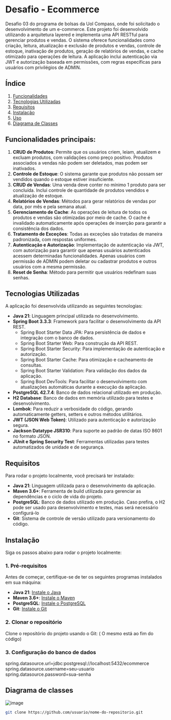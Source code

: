 # Desafio - Ecommerce

Desafio 03 do programa de bolsas da Uol Compass, onde foi solicitado o desenvolvimento de um e-commerce. 
Este projeto foi desenvolvido utilizando a arquitetura layered e implementa uma API RESTful para gerenciar produtos e vendas. O sistema oferece funcionalidades como criação, leitura, atualização e exclusão de produtos e vendas, controle de estoque, inativação de produtos, geração de relatórios de vendas, e cache otimizado para operações de leitura. A aplicação inclui autenticação via JWT e autorização baseada em permissões, com regras específicas para usuários com privilégios de ADMIN.


## Índice
1. [Funcionalidades](#funcionalidades-principais)
2. [Tecnologias Utilizadas](#tecnologias-utilizadas)
3. [Requisitos](#requisitos)
4. [Instalação](#instalacao)
5. [Uso](#uso)
6. [Diagrama de Classes](#diagrama-de-classes)


## Funcionalidades principais:

1. **CRUD de Produtos**: Permite que os usuários criem, leiam, atualizem e excluam produtos, com validações como preço positivo. Produtos associados a vendas não podem ser deletados, mas podem ser inativados.
2. **Controle de Estoque**: O sistema garante que produtos não possam ser vendidos quando o estoque estiver insuficiente.
3. **CRUD de Vendas**: Uma venda deve conter no mínimo 1 produto para ser concluída. Inclui controle de quantidade de produtos vendidos e atualização de estoque.
4. **Relatórios de Vendas**: Métodos para gerar relatórios de vendas por data, por mês e pela semana atual.
5. **Gerenciamento de Cache**: As operações de leitura de todos os produtos e vendas são otimizadas por meio de cache. O cache é invalidado automaticamente após operações de inserção para garantir a consistência dos dados.
6. **Tratamento de Exceções**: Todas as exceções são tratadas de maneira padronizada, com respostas uniformes.
7. **Autenticação e Autorização**: Implementação de autenticação via JWT, com autorização para garantir que apenas usuários autenticados acessem determinadas funcionalidades. Apenas usuários com permissão de ADMIN podem deletar ou cadastrar produtos e outros usuários com a mesma permissão.
8. **Reset de Senha**: Método para permitir que usuários redefinam suas senhas.


## Tecnologias Utilizadas

A aplicação foi desenvolvida utilizando as seguintes tecnologias:

- **Java 21**: Linguagem principal utilizada no desenvolvimento.
- **Spring Boot 3.3.3**: Framework para facilitar o desenvolvimento da API REST.
  - Spring Boot Starter Data JPA: Para persistência de dados e integração com o banco de dados.
  - Spring Boot Starter Web: Para construção da API REST.
  - Spring Boot Starter Security: Para implementação de autenticação e autorização.
  - Spring Boot Starter Cache: Para otimização e cacheamento de consultas.
  - Spring Boot Starter Validation: Para validação dos dados da aplicação.
  - Spring Boot DevTools: Para facilitar o desenvolvimento com atualizações automáticas durante a execução da aplicação.
- **PostgreSQL 42.7.4**: Banco de dados relacional utilizado em produção.
- **H2 Database**: Banco de dados em memória utilizado para testes e desenvolvimento.
- **Lombok**: Para reduzir a verbosidade do código, gerando automaticamente getters, setters e outros métodos utilitários.
- **JWT (JSON Web Token)**: Utilizado para autenticação e autorização segura.
- **Jackson Datatype JSR310**: Para suporte ao padrão de datas ISO 8601 no formato JSON.
- **JUnit e Spring Security Test**: Ferramentas utilizadas para testes automatizados de unidade e de segurança.

## Requisitos

Para rodar o projeto localmente, você precisará ter instalado:

- **Java 21**: Linguagem utilizada para o desenvolvimento da aplicação.
- **Maven 3.6+**: Ferramenta de build utilizada para gerenciar as dependências e o ciclo de vida do projeto.
- **PostgreSQL**: Banco de dados utilizado em produção. Caso prefira, o H2 pode ser usado para desenvolvimento e testes, mas será necessário configurá-lo
- **Git**: Sistema de controle de versão utilizado para versionamento do código.


## Instalação

Siga os passos abaixo para rodar o projeto localmente:

### 1. Pré-requisitos

Antes de começar, certifique-se de ter os seguintes programas instalados em sua máquina:

- **Java 21**: [Instale o Java](https://www.oracle.com/java/technologies/javase-jdk21-downloads.html)
- **Maven 3.6+**: [Instale o Maven](https://maven.apache.org/install.html)
- **PostgreSQL**: [Instale o PostgreSQL](https://www.postgresql.org/download/)
- **Git**: [Instale o Git](https://git-scm.com/book/en/v2/Getting-Started-Installing-Git)

### 2. Clonar o repositório

Clone o repositório do projeto usando o Git:
( O mesmo está ao fim do código) 

### 3. Configuração do banco de dados
spring.datasource.url=jdbc:postgresql://localhost:5432/ecommerce
spring.datasource.username=seu-usuario
spring.datasource.password=sua-senha

## Diagrama de classes

![image](https://github.com/user-attachments/assets/7d7b8759-8aab-4343-b87e-4084030e583d)


```bash
git clone https://github.com/usuario/nome-do-repositorio.git


